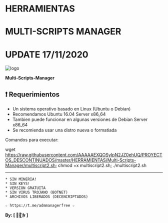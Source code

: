 ﻿# HERRAMIENTAS
# MULTI-SCRIPTS MANAGER
# UPDATE 17/11/2020

![logo](https://github.com/AAAAAEXQOSyIpN2JZ0ehUQ/PROYECTOS_DESCONTINUADOS/blob/master/HERRAMIENTAS/Multi-Scripts-Manager/Imagenes/Multi-Scripts-Manager.png)

**Multi-Scripts-Manager**

## :heavy_exclamation_mark: Requerimientos

* Un sistema operativo basado en Linux (Ubuntu o Debian) 
* Recomendamos Ubuntu 16.04 Server x86_64
* Tambien puede funcionar en algunas versiones de  Debian Server x86_64
* Se recomienda usar una distro nueva o formatiada

Comandos para executar: 

wget https://raw.githubusercontent.com/AAAAAEXQOSyIpN2JZ0ehUQ/PROYECTOS_DESCONTINUADOS/master/HERRAMIENTAS/Multi-Scripts-Manager/multiscript2.sh; chmod +x multiscript2.sh; ./multiscript2.sh

-------------------------------------------------------------------------------

```
* SIN MINERIA! 
* SIN KEYS! 
* VERSION GRATUITA 
* SIN VIRUS TROJANO (BOTNET) 
* ARCHIVOS LIBERADOS (DECENCRIPTADOS)
```

```
☆ https://t.me/admmanagerfree ☆

```

**By: [  ⃘⃤꙰✰ ]**